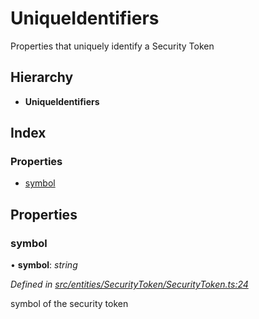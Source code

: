 # UniqueIdentifiers

Properties that uniquely identify a Security Token

## Hierarchy

* **UniqueIdentifiers**

## Index

### Properties

* [symbol](_entities_securitytoken_securitytoken_.uniqueidentifiers.md#symbol)

## Properties

### symbol

• **symbol**: _string_

_Defined in_ [_src/entities/SecurityToken/SecurityToken.ts:24_](https://github.com/PolymathNetwork/polymath-sdk/blob/550676f/src/entities/SecurityToken/SecurityToken.ts#L24)

symbol of the security token

